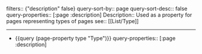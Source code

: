 filters:: {"description" false}
query-sort-by:: page
query-sort-desc:: false
query-properties:: [:page :description]
Description:: Used as a property for pages representing types of pages
see:: [[List/Type]]

- ---
- {{query (page-property type "Type")}}
  query-properties:: [:page :description]
